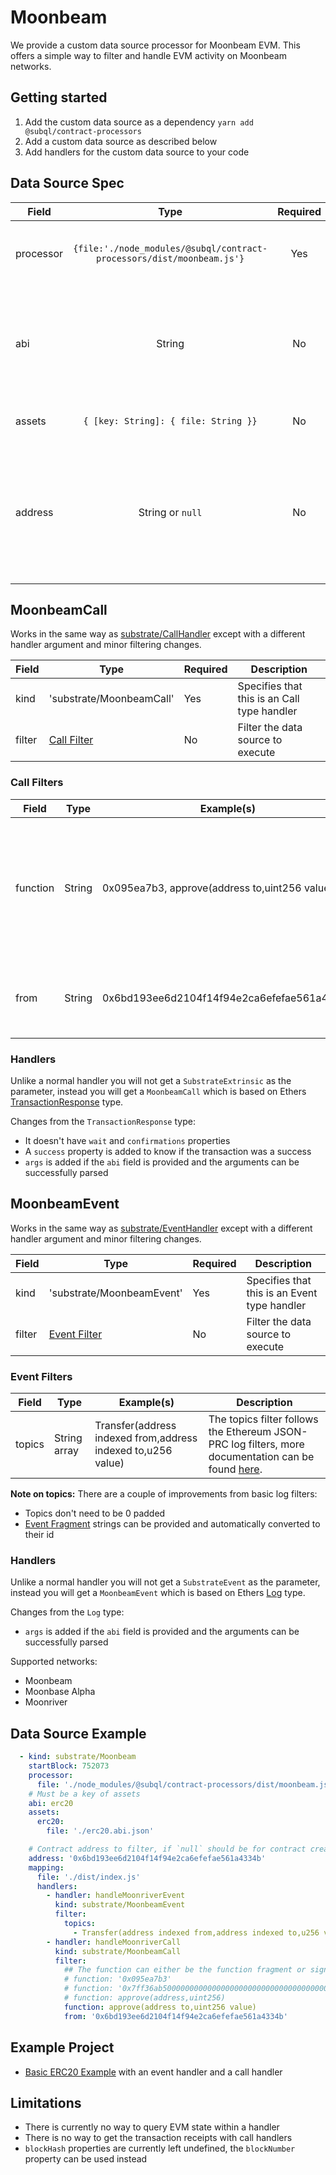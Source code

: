 # Moonbeam

We provide a custom data source processor for Moonbeam EVM. This offers a simple way to filter and handle EVM activity on Moonbeam networks.

## Getting started

1. Add the custom data source as a dependency `yarn add @subql/contract-processors`
2. Add a custom data source as described below
3. Add handlers for the custom data source to your code


## Data Source Spec
| Field     | Type                                                                | Required | Description                                                                         |
| --------- |:-------------------------------------------------------------------:|:--------:|:-----------------------------------------------------------------------------------:|
| processor |`{file:'./node_modules/@subql/contract-processors/dist/moonbeam.js'}`| Yes      | File reference to the data processor code                                           |
| abi       | String                                                              | No       | The ABI that is used by the processor to parse arguments. MUST be a key of `assets` |
| assets    | `{ [key: String]: { file: String }}`                                | No       | An object of external asset files                                                   |
| address   | String or `null`                                                    | No       | A contract address where the event is from or call is made to. `null` will capture contract creation calls |

## MoonbeamCall

Works in the same way as [substrate/CallHandler](../create/mapping/#call-handler) except with a different handler argument and minor filtering changes.

| Field   | Type                         | Required | Description                                 |
| --------|------------------------------|----------|---------------------------------------------|
| kind    | 'substrate/MoonbeamCall'     | Yes      | Specifies that this is an Call type handler |
| filter  | [Call Filter](#call-filters) | No       | Filter the data source to execute           |

### Call Filters

| Field     | Type   | Example(s)                                    | Description |
| ----------|--------|-----------------------------------------------|-------------|
| function  | String | 0x095ea7b3, approve(address to,uint256 value) | Either [Function Signature](https://docs.ethers.io/v5/api/utils/abi/fragments/#FunctionFragment) strings or the function `sighash` to filter the function called on the contract |
| from      | String | 0x6bd193ee6d2104f14f94e2ca6efefae561a4334b    | An Ethereum address that sent the transaction |

### Handlers

Unlike a normal handler you will not get a `SubstrateExtrinsic` as the parameter, instead you will get a `MoonbeamCall` which is based on Ethers [TransactionResponse](https://docs.ethers.io/v5/api/providers/types/#providers-TransactionResponse) type.

Changes from the `TransactionResponse` type:
* It doesn't have `wait` and `confirmations` properties
* A `success` property is added to know if the transaction was a success
* `args` is added if the `abi` field is provided and the arguments can be successfully parsed

## MoonbeamEvent

Works in the same way as [substrate/EventHandler](../create/mapping/#event-handler) except with a different handler argument and minor filtering changes.

| Field   | Type                           | Required | Description                                  |
| --------|--------------------------------|----------|----------------------------------------------|
| kind    | 'substrate/MoonbeamEvent'      | Yes      | Specifies that this is an Event type handler |
| filter  | [Event Filter](#event-filters) | No       | Filter the data source to execute            |

### Event Filters

| Field     | Type   | Example(s)                                    | Description |
| ----------|--------|-----------------------------------------------|-------------|
| topics  | String array | Transfer(address indexed from,address indexed to,u256 value) | The topics filter follows the Ethereum JSON-PRC log filters, more documentation can be found [here](https://docs.ethers.io/v5/concepts/events/). |

<b>Note on topics:</b>
There are a couple of improvements from basic log filters:
* Topics don't need to be 0 padded
* [Event Fragment](https://docs.ethers.io/v5/api/utils/abi/fragments/#EventFragment) strings can be provided and automatically converted to their id

### Handlers

Unlike a normal handler you will not get a `SubstrateEvent` as the parameter, instead you will get a `MoonbeamEvent` which is based on Ethers [Log](https://docs.ethers.io/v5/api/providers/types/#providers-Log) type.

Changes from the `Log` type:
* `args` is added if the `abi` field is provided and the arguments can be successfully parsed


Supported networks:

- Moonbeam
- Moonbase Alpha
- Moonriver


## Data Source Example

```yaml
  - kind: substrate/Moonbeam
    startBlock: 752073
    processor:
      file: './node_modules/@subql/contract-processors/dist/moonbeam.js'
    # Must be a key of assets
    abi: erc20
    assets:
      erc20:
        file: './erc20.abi.json'

    # Contract address to filter, if `null` should be for contract creation
    address: '0x6bd193ee6d2104f14f94e2ca6efefae561a4334b'
    mapping:
      file: './dist/index.js'
      handlers:
        - handler: handleMoonriverEvent
          kind: substrate/MoonbeamEvent
          filter:
            topics:
              - Transfer(address indexed from,address indexed to,u256 value)
        - handler: handleMoonriverCall
          kind: substrate/MoonbeamCall
          filter:
            ## The function can either be the function fragment or signature
            # function: '0x095ea7b3'
            # function: '0x7ff36ab500000000000000000000000000000000000000000000000000000000'
            # function: approve(address,uint256)
            function: approve(address to,uint256 value)
            from: '0x6bd193ee6d2104f14f94e2ca6efefae561a4334b'

```

## Example Project

* [Basic ERC20 Example](https://github.com/subquery/subql-starter/tree/moonriver-ds) with an event handler and a call handler

## Limitations

* There is currently no way to query EVM state within a handler
* There is no way to get the transaction receipts with call handlers
* `blockHash` properties are currently left undefined, the `blockNumber` property can be used instead
